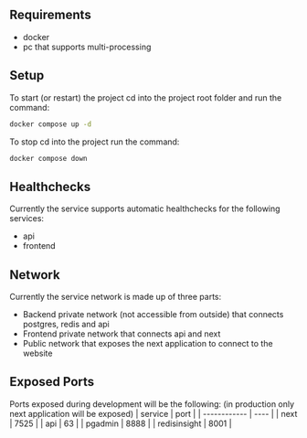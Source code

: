 ## Requirements
- docker
- pc that supports multi-processing

## Setup
To start (or restart) the project cd into the project root folder and run the command:
```sh
docker compose up -d
```
To stop cd into the project run the command:
```sh
docker compose down
```

## Healthchecks
Currently the service supports automatic healthchecks for the following services:
- api
- frontend

## Network
Currently the service network is made up of three parts: 
- Backend private network (not accessible from outside) that connects postgres, redis and api
- Frontend private network that connects api and next
- Public network that exposes the next application to connect to the website

## Exposed Ports
Ports exposed during development will be the following: (in production only next application will be exposed)
| service      | port |
| ------------ | ---- |
| next         | 7525 |
| api          | 63   |
| pgadmin      | 8888 |
| redisinsight | 8001 |
